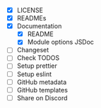 - [x] LICENSE
- [x] READMEs
- [x] Documentation
  - [x] README
  - [x] Module options JSDoc
- [ ] Changeset
- [ ] Check TODOS
- [ ] Setup prettier
- [ ] Setup eslint
- [ ] GitHub metadata
- [ ] GitHub templates
- [ ] Share on Discord